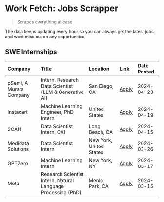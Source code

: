 # Work Fetch: Jobs Scrapper
> Scrapes everything at ease

The data keeps updating every hour so you can always get the latest jobs and wont miss out on any opportunities.

## SWE Internships
<!--START_SECTION:workfetch-->
| Company                 | Title                                                        | Location                | Link                                                                                                                                                                                                                                                                                 | Date Posted   |
|:------------------------|:-------------------------------------------------------------|:------------------------|:-------------------------------------------------------------------------------------------------------------------------------------------------------------------------------------------------------------------------------------------------------------------------------------|:--------------|
| pSemi, A Murata Company | Intern, Research Data Scientist (LLM & Generative AI)        | San Diego, CA           | [Apply](https://www.linkedin.com/jobs/view/intern-research-data-scientist-llm-generative-ai-at-psemi-a-murata-company-3887074168?refId=Lm%2FjxQ10B9e8mY%2FFVO%2F9wg%3D%3D&trackingId=bBVwBfdRP4C%2BSszME%2FzjAQ%3D%3D&position=4&pageNum=0&trk=public_jobs_jserp-result_search-card) | 2024-04-23    |
| Instacart               | Machine Learning Engineer, PhD Intern                        | United States           | [Apply](https://www.linkedin.com/jobs/view/machine-learning-engineer-phd-intern-at-instacart-3901991739?refId=Lm%2FjxQ10B9e8mY%2FFVO%2F9wg%3D%3D&trackingId=EGjjADkIotu90o2zzd8Qag%3D%3D&position=2&pageNum=0&trk=public_jobs_jserp-result_search-card)                              | 2024-04-19    |
| SCAN                    | Data Scientist Intern, CXI                                   | Long Beach, CA          | [Apply](https://www.linkedin.com/jobs/view/data-scientist-intern-cxi-at-scan-3899690492?refId=Lm%2FjxQ10B9e8mY%2FFVO%2F9wg%3D%3D&trackingId=HsEpsUiLgvg7gY9PAkYGhg%3D%3D&position=9&pageNum=0&trk=public_jobs_jserp-result_search-card)                                              | 2024-04-15    |
| Medidata Solutions      | Data Scientist Intern                                        | New York, United States | [Apply](https://www.linkedin.com/jobs/view/data-scientist-intern-at-medidata-solutions-3810253704?refId=Lm%2FjxQ10B9e8mY%2FFVO%2F9wg%3D%3D&trackingId=g%2FjdXouIvG%2FIRESbt2tq6w%3D%3D&position=8&pageNum=0&trk=public_jobs_jserp-result_search-card)                                | 2024-03-26    |
| GPTZero                 | Machine Learning Intern                                      | New York, NY            | [Apply](https://www.linkedin.com/jobs/view/machine-learning-intern-at-gptzero-3860723963?refId=Lm%2FjxQ10B9e8mY%2FFVO%2F9wg%3D%3D&trackingId=B7KrMmF2fuU%2FSmNFecqdVQ%3D%3D&position=7&pageNum=0&trk=public_jobs_jserp-result_search-card)                                           | 2024-03-17    |
| Meta                    | Research Scientist Intern, Natural Language Processing (PhD) | Menlo Park, CA          | [Apply](https://www.linkedin.com/jobs/view/research-scientist-intern-natural-language-processing-phd-at-meta-3858718375?refId=Lm%2FjxQ10B9e8mY%2FFVO%2F9wg%3D%3D&trackingId=yTI%2FbIe%2F3qbfGNcCYAjkig%3D%3D&position=10&pageNum=0&trk=public_jobs_jserp-result_search-card)         | 2024-03-15    |
<!--END_SECTION:workfetch-->

